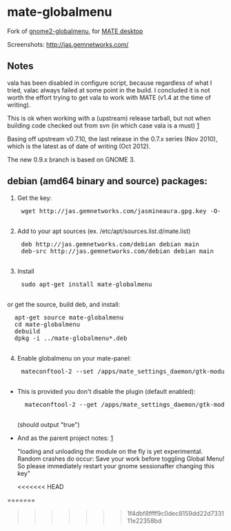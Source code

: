 mate-globalmenu
===============

Fork of [gnome2-globalmenu](http://code.google.com/p/gnome2-globalmenu), for [MATE desktop](http://mate-desktop.org/)

Screenshots: http://jas.gemnetworks.com/

Notes
--
vala has been disabled in configure script, because regardless of what I tried,
valac always failed at some point in the build. I concluded it is not worth the
effort trying to get vala to work with MATE (v1.4 at the time of writing).

This is ok when working with a (upstream) release tarball, but not when building
code checked out from svn (in which case vala is a must) [1]

Basing off upstream v0.7.10, the last release in the 0.7.x series (Nov 2010), 
which is the latest as of date of writing (Oct 2012).

The new 0.9.x branch is based on GNOME 3.

debian (amd64 binary and source) packages:
--

1. Get the key:

    <pre>
    wget http://jas.gemnetworks.com/jasmineaura.gpg.key -O- | sudo apt-key add -
    </pre>

2. Add to your apt sources (ex. /etc/apt/sources.list.d/mate.list)

    <pre>
    deb http://jas.gemnetworks.com/debian debian main
    deb-src http://jas.gemnetworks.com/debian debian main
    </pre>

3. Install

    <pre>
    sudo apt-get install mate-globalmenu
    </pre>

  or get the source, build deb, and install:

  <pre>
  apt-get source mate-globalmenu
  cd mate-globalmenu
  debuild
  dpkg -i ../mate-globalmenu*.deb
  </pre>

4. Enable globalmenu on your mate-panel:

    <pre>
    mateconftool-2 --set /apps/mate_settings_daemon/gtk-modules/globalmenu-mate-panel --type bool true
    </pre>

* This is provided you don't disable the plugin (default enabled):

    <pre>
    mateconftool-2 --get /apps/mate_settings_daemon/gtk-modules/globalmenu-plugin
    </pre>
    (should output "true")


* And as the parent project notes: [1]

    "loading and unloading the module on the fly is yet experimental. Random crashes
do occur: Save your work before toggling Global Menu! So please immediately 
restart your gnome sessionafter changing this key"

  [1]: http://code.google.com/p/gnome2-globalmenu/wiki/BuildFromSource
<<<<<<< HEAD

=======
>>>>>>> 1f4dbf8ffff9c0dec8159dd22d733111e22358bd
